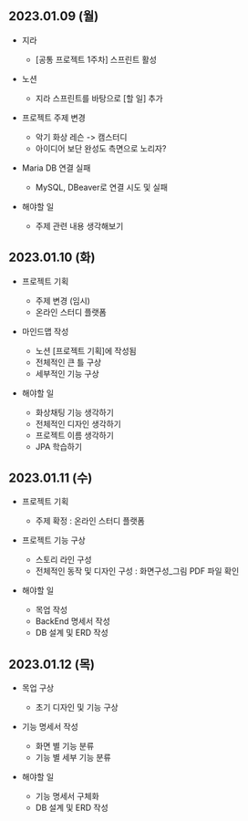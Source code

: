 
## 2023.01.09 (월)

- 지라 
    - [공통 프로젝트 1주차] 스프린트 활성

- 노션 
    - 지라 스프린트를 바탕으로 [할 일] 추가

- 프로젝트 주제 변경  
    - 악기 화상 레슨 -> 캠스터디
    - 아이디어 보단 완성도 측면으로 노리자?

- Maria DB 연결 실패
    - MySQL, DBeaver로 연결 시도 및 실패

- 해야할 일 
    - 주제 관련 내용 생각해보기
    
## 2023.01.10 (화)

- 프로젝트 기획
    - 주제 변경 (임시)
    - 온라인 스터디 플랫폼

- 마인드맵 작성
    - 노션 [프로젝트 기획]에 작성됨
    - 전체적인 큰 틀 구상
    - 세부적인 기능 구상

- 해야할 일
    - 화상채팅 기능 생각하기
    - 전체적인 디자인 생각하기
    - 프로젝트 이름 생각하기
    - JPA 학습하기


## 2023.01.11 (수)

- 프로젝트 기획
    - 주제 확정 : 온라인 스터디 플랫폼

- 프로젝트 기능 구상
    - 스토리 라인 구성
    - 전체적인 동작 및 디자인 구성 : 화면구성_그림 PDF 파일 확인

- 해야할 일
    - 목업 작성
    - BackEnd 명세서 작성
    - DB 설계 및 ERD 작성

## 2023.01.12 (목)

- 목업 구상
    - 초기 디자인 및 기능 구상

- 기능 명세서 작성
    - 화면 별 기능 분류
    - 기능 별 세부 기능 분류

- 해야할 일
    - 기능 명세서 구체화
    - DB 설계 및 ERD 작성